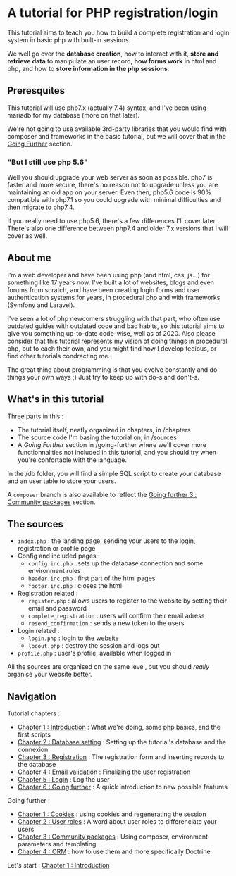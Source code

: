 # A tutorial for PHP registration/login
This tutorial aims to teach you how to build a complete registration and login system in basic php with built-in sessions.

We well go over the **database creation**, how to interact with it, **store and retrieve data** to manipulate an user record, **how forms work** in html and php, and how to **store information in the php sessions**.

## Preresquites
This tutorial will use php7.x (actually 7.4) syntax, and I've been using mariadb for my database (more on that later).

We're not going to use available 3rd-party libraries that you would find with composer and frameworks in the basic tutorial, but we will cover that in the [Going Further](/goint-further) section.

### "But I still use php 5.6"
Well you should upgrade your web server as soon as possible. php7 is faster and more secure, there's no reason not to upgrade unless you are maintaining an old app on your server. Even then, php5.6 code is 90% compatible with php7.1 so you could upgrade with minimal difficulties and then migrate to php7.4.

If you really need to use php5.6, there's a few differences I'll cover later. There's also one difference between php7.4 and older 7.x versions that I will cover as well.

## About me
I'm a web developer and have been using php (and html, css, js...) for something like 17 years now. I've built a lot of websites, blogs and even forums from scratch, and have been creating login forms and user authentication systems for years, in procedural php and with frameworks (Symfony and Laravel).

I've seen a lot of php newcomers struggling with that part, who often use outdated guides with outdated code and bad habits, so this tutorial aims to give you something up-to-date code-wise, well as of 2020. Also please consider that this tutorial represents my vision of doing things in procedural php, but to each their own, and you might find how I develop tedious, or find other tutorials condracting me.

The great thing about programming is that you evolve constantly and do things your own ways ;) Just try to keep up with do-s and don't-s.

## What's in this tutorial
Three parts in this :
* The tutorial itself, neatly organized in chapters, in /chapters
* The source code I'm basing the tutorial on, in /sources
* A *Going Further* section in /going-further where we'll cover more functionnalities not included in this tutorial, and you should try when you're confortable with the language.

In the /db folder, you will find a simple SQL script to create your database and an user table to store your users.

A ``composer`` branch is also available to reflect the [Going further 3 : Community packages](going-further/03-community-packages.md) section.

## The sources
* ``index.php`` : the landing page, sending your users to the login, registration or profile page
* Config and included pages :
  * ``config.inc.php`` : sets up the database connection and some environment rules
  * ``header.inc.php`` : first part of the html pages
  * ``footer.inc.php`` : closes the html
* Registration related :
  * ``register.php`` : allows users to register to the website by setting their email and password
  * ``complete_registration`` : users will confirm their email adress
  * ``resend_confirmation`` : sends a new token to the users
* Login related :
  * ``login.php`` : login to the website
  * ``logout.php`` : destroy the session and logs out
* ``profile.php`` : user's profile, available when logged in

All the sources are organised on the same level, but you should *really* organise your website better.

## Navigation
Tutorial chapters :
* [Chapter 1 : Introduction](chapters/01-introduction.md) : What we're doing, some php basics, and the first scripts
* [Chapter 2 : Database setting](chapters/02-database-setting.md) : Setting up the tutorial's database and the connexion
* [Chapter 3 : Registration](chapters/03-registration.md) : The registration form and inserting records to the database
* [Chapter 4 : Email validation](chapters/04-email-validation.md) : Finalizing the user registration
* [Chapter 5 : Login](chapters/05-login.md) : Log the user
* [Chapter 6 : Going further](chapters/06-going-further.md) : A quick introduction to new possible features

Going further :
* [Chapter 1 : Cookies](going-further/01-cookies.md) : using cookies and regenerating the session
* [Chapter 2 : User roles](going-further/02-user-roles.md) : A word about user roles to differenciate your users
* [Chapter 3 : Community packages](going-further/03-community-packages.md) : Using composer, environment parameters and templating
* [Chapter 4 : ORM](/going-further/04-orm-doctrine) : how to use them and more specifically Doctrine

Let's start : [Chapter 1 : Introduction](chapters/01-introduction.md)